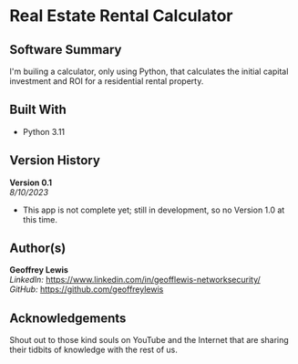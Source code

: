 # Real Estate Rental Calculator

## Software Summary

I'm builing a calculator, only using Python, that calculates the initial capital investment and ROI for a residential rental property.

## Built With

* Python 3.11

## Version History

**Version 0.1**  
*8/10/2023*  
* This app is not complete yet; still in development, so no Version 1.0 at this time.

## Author(s)

**Geoffrey Lewis**    
*LinkedIn:* https://www.linkedin.com/in/geofflewis-networksecurity/  
*GitHub:* https://github.com/geoffreylewis

## Acknowledgements

Shout out to those kind souls on YouTube and the Internet that are sharing their tidbits of knowledge with the rest of us.
